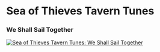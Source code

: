 # Sea of Thieves Tavern Tunes
### We Shall Sail Together

[![Sea of Thieves Tavern Tunes: We Shall Sail Together](https://tse3.mm.bing.net/th/id/OIP.yaGMMDBd7cZMyDlP2HKbrQAAAA?pid=ImgDet&rs=1)](https://user-images.githubusercontent.com/97632667/156950338-467a4897-b417-4e39-bfe7-1a89adf0a850.mp4)
